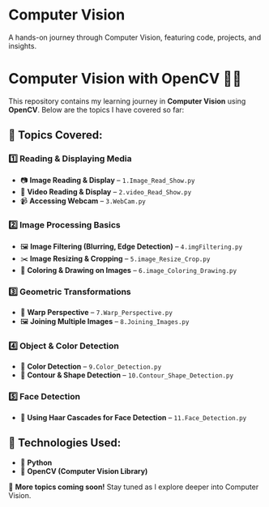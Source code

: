 # Computer Vision
A hands-on journey through Computer Vision, featuring code, projects, and insights.


# **Computer Vision with OpenCV** 🚀📸  

This repository contains my learning journey in **Computer Vision** using **OpenCV**. Below are the topics I have covered so far:  

## **📝 Topics Covered:**  

### 1️⃣ Reading & Displaying Media  
- 📷 **Image Reading & Display** – `1.Image_Read_Show.py`  
- 🎥 **Video Reading & Display** – `2.video_Read_Show.py`  
- 📹 **Accessing Webcam** – `3.WebCam.py`  

### 2️⃣ Image Processing Basics  
- 🖼️ **Image Filtering (Blurring, Edge Detection)** – `4.imgFiltering.py`  
- ✂️ **Image Resizing & Cropping** – `5.image_Resize_Crop.py`  
- 🎨 **Coloring & Drawing on Images** – `6.image_Coloring_Drawing.py`  

### 3️⃣ Geometric Transformations  
- 🔄 **Warp Perspective** – `7.Warp_Perspective.py`  
- 🖼️ **Joining Multiple Images** – `8.Joining_Images.py`  

### 4️⃣ Object & Color Detection  
- 🎯 **Color Detection** – `9.Color_Detection.py`  
- 🔳 **Contour & Shape Detection** – `10.Contour_Shape_Detection.py`  

### 5️⃣ Face Detection  
- 🤖 **Using Haar Cascades for Face Detection** – `11.Face_Detection.py`  

## **🔧 Technologies Used:**  
- 🐍 **Python**  
- 👀 **OpenCV (Computer Vision Library)**  

🚀 **More topics coming soon!** Stay tuned as I explore deeper into Computer Vision.  
